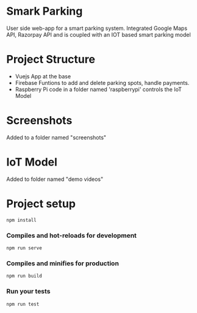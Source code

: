# Smark Parking

User side web-app for a smart parking system. Integrated Google Maps API, Razorpay API and is coupled with an IOT based smart parking model

# Project Structure
- Vuejs App at the base
- Firebase Funtions to add and delete parking spots, handle payments.
- Raspberry Pi code in a folder named 'raspberrypi' controls the IoT Model

# Screenshots
  Added to a folder named "screenshots"
  
# IoT Model
  Added to folder named "demo videos"

# Project setup
```
npm install
```

### Compiles and hot-reloads for development
```
npm run serve
```

### Compiles and minifies for production
```
npm run build
```

### Run your tests
```
npm run test
```
